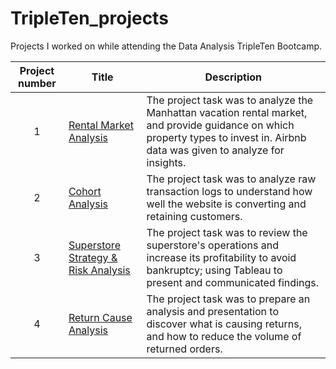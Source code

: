 # TripleTen_projects
Projects I worked on while attending the Data Analysis TripleTen Bootcamp.


| Project number | Title | Description |
| :-----------: | ----------- |----------- |
| 1 | [Rental Market Analysis](https://docs.google.com/spreadsheets/d/1rvzgT5BtuRuvsHVPwv9pjAh0A6YOqFmXlzMv-naM-SM/edit?usp=sharing)| The project task was to analyze the Manhattan vacation rental market, and provide guidance on which property types to invest in. Airbnb data was given to analyze for insights.|
| 2 | [Cohort Analysis](https://docs.google.com/spreadsheets/d/1p_6-M_2hyKBn5ygrc7HIZ47Zh9aGraq_DxfVTAjURqE/edit?usp=sharing) | The project task was to analyze raw transaction logs to understand how well the website is converting and retaining customers. |
| 3 | [Superstore Strategy & Risk Analysis](https://public.tableau.com/app/profile/dalya.s/viz/SuperStoreAnalysis_17497643785760/ReturnsandRiskAnalysis) | The project task was to review the superstore's operations and increase its profitability to avoid bankruptcy; using Tableau to present and communicated findings.|
| 4 | [Return Cause Analysis](https://public.tableau.com/app/profile/dalya.s/viz/ReturnCauseAnalysis/ReturnStory)| The project task was to prepare an analysis and presentation to discover what is causing returns, and how to reduce the volume of returned orders. |

